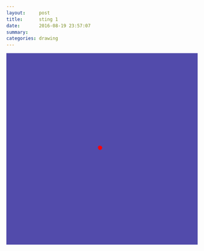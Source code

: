 ```yaml
---
layout:     post
title:      sting 1
date:       2016-08-19 23:57:07
summary:    
categories: drawing
---
```

![sting 1](/images/diary/sting-1.png "ouch")
